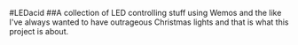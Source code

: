 #LEDacid
##A collection of LED controlling stuff using Wemos and the like
I've always wanted to have outrageous Christmas lights and that is what this project is about.
